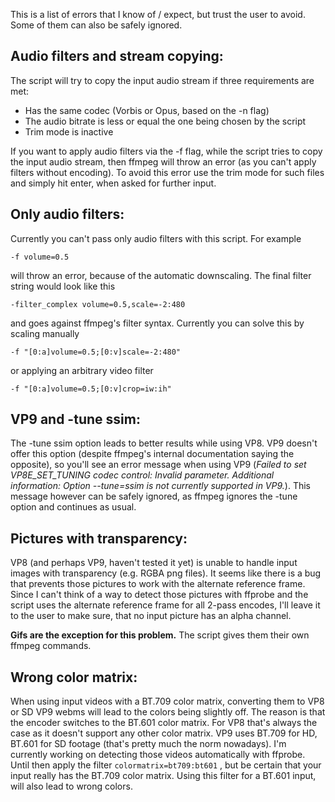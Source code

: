 This is a list of errors that I know of / expect, but trust the user to avoid. Some of them can also be safely ignored.  

## Audio filters and stream copying:

The script will try to copy the input audio stream if three requirements are met:
* Has the same codec (Vorbis or Opus, based on the -n flag)
* The audio bitrate is less or equal the one being chosen by the script
* Trim mode is inactive

If you want to apply audio filters via the -f flag, while the script tries to copy the input audio stream, then ffmpeg will throw an error (as you can't apply filters without encoding). To avoid this error use the trim mode for such files and simply hit enter, when asked for further input.

## Only audio filters:

Currently you can't pass only audio filters with this script. For example  

`-f volume=0.5`  

will throw an error, because of the automatic downscaling. The final filter string would look like this  

`-filter_complex volume=0.5,scale=-2:480`  

and goes against ffmpeg's filter syntax. Currently you can solve this by scaling manually  

`-f "[0:a]volume=0.5;[0:v]scale=-2:480"`  

or applying an arbitrary video filter  

`-f "[0:a]volume=0.5;[0:v]crop=iw:ih"`  

## VP9 and -tune ssim:

The -tune ssim option leads to better results while using VP8. VP9 doesn't offer this option (despite ffmpeg's internal documentation saying the opposite), so you'll see an error message when using VP9 (*Failed to set VP8E_SET_TUNING codec control: Invalid parameter. Additional information: Option --tune=ssim is not currently supported in VP9.*). This message however can be safely ignored, as ffmpeg ignores the -tune option and continues as usual.

## Pictures with transparency:

VP8 (and perhaps VP9, haven't tested it yet) is unable to handle input images with transparency (e.g. RGBA png files). It seems like there is a bug that prevents those pictures to work with the alternate reference frame. Since I can't think of a way to detect those pictures with ffprobe and the script uses the alternate reference frame for all 2-pass encodes, I'll leave it to the user to make sure, that no input picture has an alpha channel.

**Gifs are the exception for this problem.** The script gives them their own ffmpeg commands.

## Wrong color matrix:

When using input videos with a BT.709 color matrix, converting them to VP8 or SD VP9 webms will lead to the colors being slightly off. The reason is that the encoder switches to the BT.601 color matrix. For VP8 that's always the case as it doesn't support any other color matrix. VP9 uses BT.709 for HD, BT.601 for SD footage (that's pretty much the norm nowadays). I'm currently working on detecting those videos automatically with ffprobe. Until then apply the filter 
```colormatrix=bt709:bt601```
, but be certain that your input really has the BT.709 color matrix. Using this filter for a BT.601 input, will also lead to wrong colors.